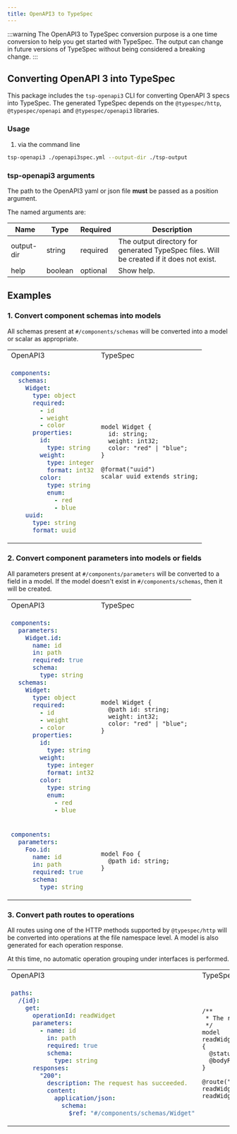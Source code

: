 ```yaml
---
title: OpenAPI3 to TypeSpec
---
```


:::warning
The OpenAPI3 to TypeSpec conversion purpose is a one time conversion to help you get started with TypeSpec.
The output can change in future versions of TypeSpec without being considered a breaking change.
:::

## Converting OpenAPI 3 into TypeSpec

This package includes the `tsp-openapi3` CLI for converting OpenAPI 3 specs into TypeSpec.
The generated TypeSpec depends on the `@typespec/http`, `@typespec/openapi` and `@typespec/openapi3` libraries.

### Usage

1. via the command line

```bash
tsp-openapi3 ./openapi3spec.yml --output-dir ./tsp-output
```

### tsp-openapi3 arguments

The path to the OpenAPI3 yaml or json file **must** be passed as a position argument.

The named arguments are:

| Name       | Type    | Required | Description                                                                              |
| ---------- | ------- | -------- | ---------------------------------------------------------------------------------------- |
| output-dir | string  | required | The output directory for generated TypeSpec files. Will be created if it does not exist. |
| help       | boolean | optional | Show help.                                                                               |

## Examples

### 1. Convert component schemas into models

All schemas present at `#/components/schemas` will be converted into a model or scalar as appropriate.

<table>
<tr>
<td>OpenAPI3</td>
<td>TypeSpec</td>
</tr>
<!-- ---------------------------------------------------  SCENARIO 1.1  ----------------------------------------------------------- -->
<tr>
<td>

```yml
components:
  schemas:
    Widget:
      type: object
      required:
        - id
        - weight
        - color
      properties:
        id:
          type: string
        weight:
          type: integer
          format: int32
        color:
          type: string
          enum:
            - red
            - blue
    uuid:
      type: string
      format: uuid
```

</td>
<td>

```tsp
model Widget {
  id: string;
  weight: int32;
  color: "red" | "blue";
}

@format("uuid")
scalar uuid extends string;
```

</td>
</tr>
</table>

### 2. Convert component parameters into models or fields

All parameters present at `#/components/parameters` will be converted to a field in a model. If the model doesn't exist in `#/components/schemas`, then it will be created.

<table>
<tr>
  <td>OpenAPI3</td>
  <td>TypeSpec</td>
</tr>
<!-- ---------------------------------------------------  SCENARIO 2.1  ----------------------------------------------------------- -->
<tr>
<td>

```yml
components:
  parameters:
    Widget.id:
      name: id
      in: path
      required: true
      schema:
        type: string
  schemas:
    Widget:
      type: object
      required:
        - id
        - weight
        - color
      properties:
        id:
          type: string
        weight:
          type: integer
          format: int32
        color:
          type: string
          enum:
            - red
            - blue
```

</td>
<td>

```tsp
model Widget {
  @path id: string;
  weight: int32;
  color: "red" | "blue";
}
```

</td>
</tr>
<!-- ---------------------------------------------------  SCENARIO 2.2  ----------------------------------------------------------- -->
<tr>
<td>

```yml
components:
  parameters:
    Foo.id:
      name: id
      in: path
      required: true
      schema:
        type: string
```

</td>
<td>

```tsp
model Foo {
  @path id: string;
}
```

</td>
</tr>
</table>

### 3. Convert path routes to operations

All routes using one of the HTTP methods supported by `@typespec/http` will be converted into operations at the file namespace level. A model is also generated for each operation response.

At this time, no automatic operation grouping under interfaces is performed.

<table>
<tr>
  <td>OpenAPI3</td>
  <td>TypeSpec</td>
</tr>
<!-- ---------------------------------------------------  SCENARIO 3.1  ----------------------------------------------------------- -->
<tr>
<td>

```yml
paths:
  /{id}:
    get:
      operationId: readWidget
      parameters:
        - name: id
          in: path
          required: true
          schema:
            type: string
      responses:
        "200":
          description: The request has succeeded.
          content:
            application/json:
              schema:
                $ref: "#/components/schemas/Widget"
```

</td>
<td>

```tsp
/**
 * The request has succeeded.
 */
model readWidget200ApplicationJsonResponse {
  @statusCode statusCode: 200;
  @bodyRoot body: Widget;
}

@route("/{id}") @get op readWidget(@path id: string): readWidget200ApplicationJsonResponse;
```

</td>
</tr>
</table>
